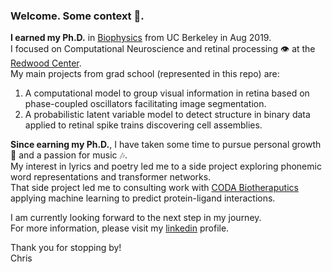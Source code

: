 ### Welcome. Some context 📖.

**I earned my Ph.D.** in [Biophysics](https://biophysics.berkeley.edu) from UC Berkeley in Aug 2019.  
I focused on Computational Neuroscience and retinal processing 👁️ at the [Redwood Center](https://redwood.berkeley.edu).  
My main projects from grad school (represented in this repo) are:  
  1. A computational model to group visual information in retina based on phase-coupled oscillators facilitating image segmentation.  
  2. A probabilistic latent variable model to detect structure in binary data applied to retinal spike trains discovering cell assemblies.

**Since earning my Ph.D.**, I have taken some time to pursue personal growth 🌱 and a passion for music 🎶. <!-- My [SoundCloud](https://soundcloud.com/chris-warner-10) -->  
My interest in lyrics and poetry led me to a side project exploring phonemic word representations and transformer networks.  
That side project led me to consulting work with [CODA Biotheraputics](https://www.codabiotherapeutics.com) applying machine learning to predict protein-ligand interactions.  

I am currently looking forward to the next step in my journey.  
For more information, please visit my [linkedin](https://www.linkedin.com/in/chris-warner316/) profile.  

Thank you for stopping by!  
Chris


<!--
**chris-warner-II/chris-warner-II** is a ✨ _special_ ✨ repository because its `README.md` (this file) appears on your GitHub profile.

Here are some ideas to get you started:

- 🔭 I’m currently working on ...
- 🌱 I’m currently learning ...
- 👯 I’m looking to collaborate on ...
- 🤔 I’m looking for help with ...
- 💬 Ask me about ...
- 📫 How to reach me: ...
- 😄 Pronouns: ...
- ⚡ Fun fact: ...
-->
